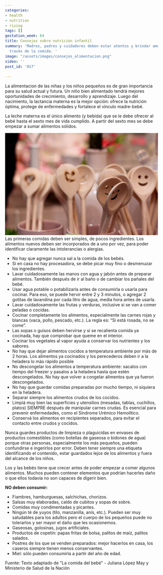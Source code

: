 ```yaml
---
categories:
- health
- nutrition
- rising
tags: []
gestation_week: 64
title: Consejos sobre nutrición infantil
summary: 'Madres, padres y cuidadores deben estar atentos y brindar amor también a
  través de la comida. '
image: "/assets/images/consejos_alimentacion.png"
video: ''
post_id: '017'

---
```

La alimentacion de las niñas y los niños pequeños es de gran importancia para su salud actual y futura. Un niño bien alimentado tendrá mejores oportunidades de crecimiento, desarrollo y aprendizaje. Luego del nacimiento, la lactancia materna es la mejor opción: ofrece la nutrición óptima, protege de enfermedades y fortalece el vínculo madre-bebé. 

La leche materna es el único alimento (y bebida) que se le debe ofrecer al bebé hasta el sexto mes de vida cumplido. A partir del sexto mes se debe empezar a sumar alimentos sólidos.

![](/assets/images/image827.png) Las primeras comidas deben ser simples, de pocos ingredientes. Los alimentos nuevos deben ser incorporados de a uno por vez, para poder identificar claramente las intolerancias o alergias.

* No hay que agregar nunca sal a la comida de los bebés.
* Si en casa no hay procesadora, se debe picar muy fino o desmenuzar los ingredientes.
* Lavar cuidadosamente las manos con agua y jabón antes de preparar alimentos. También después de ir al baño o de cambiar los pañales del bebé.
* Usar agua potable o potabilizarla antes de consumirla o usarla para cocinar. Para eso, se puede hervir entre 2 y 3 minutos, o agregar 2 gotitas de lavandina por cada litro de agua, media hora antes de usarla.
* Lavar cuidadosamente las frutas y verduras, inclusive si se van a comer peladas o cocidas.
* Cocinar completamente los alimentos, especialmente las carnes rojas y blancas (vaca, pollo, pescado, etc.). La regla es: “Si está rosada, no se come”.
* Las sopas o guisos deben hervirse y si se recalienta comida ya cocinada, hay que comprobar que queme en el interior.
* Cocinar los vegetales al vapor ayuda a conservar los nutrientes y los sabores.
* No hay que dejar alimentos cocidos a temperatura ambiente por más de 2 horas. Los alimentos ya cocinados y los perecederos deben ir a la heladera lo más rápido posible
* No descongelar los alimentos a temperatura ambiente: sacalos con tiempo del freezer y pasalos a la heladera hasta que estén descongelados. No hay que volver a congelar alimentos que ya fueron descongelados.
* No hay que guardar comidas preparadas por mucho tiempo, ni siquiera en la heladera.
* Separar siempre los alimentos crudos de los cocidos.
* Limpiá muy bien las superficies y  utensilios (mesadas, tablas, cuchillos, platos) SIEMPRE después de manipular carnes crudas. Es esencial para prevenir enfermedades, como el Síndrome Urémico Hemolítico.
* Conservá los alimentos en recipientes separados, para evitar el contacto entre crudos y cocidos.

Nunca guardes productos de limpieza o plaguicidas en envases de productos comestibles (como botellas de gaseosa o bidones de agua) porque otras personas, especialmente los más pequeños, pueden confundirse e ingerirlos por error. Deben tener siempre una etiqueta identificando el contenido, estar guardados lejos de los alimentos y fuera del alcance de los niños.

Los y las bebés tiene que crecer antes de poder empezar a comer algunos alimentos. Muchos pueden contener elementos que podrían hacerles daño o que ellos todavía no son capaces de digerir bien.

**NO deben consumir:**

* Fiambres, hamburguesas, salchichas, chorizos.
* Salsas muy elaboradas, caldo de cubitos y sopas de sobre.
* Comidas muy condimentadas y picantes.
* Ningún té de yuyos (tilo, manzanilla, anís, etc.). Pueden ser muy saludables para los adultos pero el cuerpo de los pequeños puede no tolerarlos y ser mayor el daño que les ocasionemos.
* Gaseosas, golosinas, jugos artificiales.
* Productos de copetín: papas fritas de bolsa, palitos de maíz, palitos salados.
* Postres de los que se venden preparados: mejor hacerlos en casa, los caseros siempre tienen menos conservantes.
* Miel: sólo pueden consumirla a partir del año de edad.

Fuente: Texto adaptado de "La comida del bebé" - Juliana López May y Ministerio de Salud de la Nación